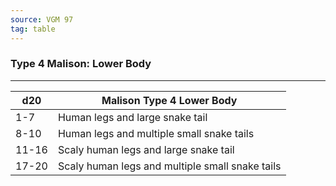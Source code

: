 ```yaml
---
source: VGM 97
tag: table
---
```


### Type 4 Malison: Lower Body
---
|d20|Malison Type 4 Lower Body|
|----|------------|
|1-7|Human legs and large snake tail|
|8-10|Human legs and multiple small snake tails|
|11-16|Scaly human legs and large snake tail|
|17-20|Scaly human legs and multiple small snake tails|
